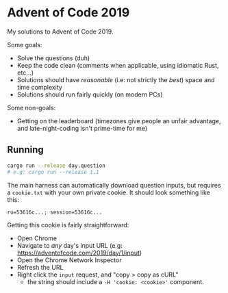 # Advent of Code 2019

My solutions to Advent of Code 2019.

Some goals:

- Solve the questions (duh)
- Keep the code clean (comments when applicable, using idiomatic Rust, etc...)
- Solutions should have _reasonable_ (i.e: not strictly the _best_) space and time complexity
- Solutions should run fairly quickly (on modern PCs)

Some non-goals:

- Getting on the leaderboard (timezones give people an unfair advantage, and late-night-coding isn't prime-time for me)

## Running

```bash
cargo run --release day.question
# e.g: cargo run --release 1.1
```

The main harness can automatically download question inputs, but requires a `cookie.txt` with your own private cookie. It should look something like this:

```
ru=53616c...; session=53616c...
```

Getting this cookie is fairly straightforward:
- Open Chrome
- Navigate to _any_ day's input URL (e.g: https://adventofcode.com/2019/day/1/input)
- Open the Chrome Network Inspector
- Refresh the URL
- Right click the `input` request, and "copy > copy as cURL"
    - the string should include a `-H 'cookie: <cookie>'` component.
